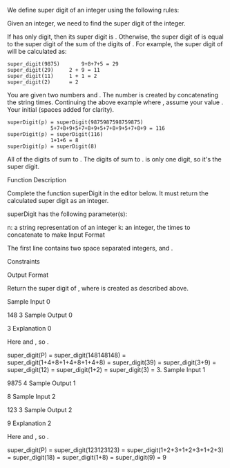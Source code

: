 We define super digit of an integer  using the following rules:

Given an integer, we need to find the super digit of the integer.

If  has only  digit, then its super digit is .
Otherwise, the super digit of  is equal to the super digit of the sum of the digits of .
For example, the super digit of  will be calculated as:

	super_digit(9875)   	9+8+7+5 = 29 
	super_digit(29) 	2 + 9 = 11
	super_digit(11)		1 + 1 = 2
	super_digit(2)		= 2  
You are given two numbers  and . The number  is created by concatenating the string   times. Continuing the above example where , assume your value . Your initial  (spaces added for clarity).

    superDigit(p) = superDigit(9875987598759875)
                  5+7+8+9+5+7+8+9+5+7+8+9+5+7+8+9 = 116
    superDigit(p) = superDigit(116)
                  1+1+6 = 8
    superDigit(p) = superDigit(8)
All of the digits of  sum to . The digits of  sum to .  is only one digit, so it's the super digit.

Function Description

Complete the function superDigit in the editor below. It must return the calculated super digit as an integer.

superDigit has the following parameter(s):

n: a string representation of an integer
k: an integer, the times to concatenate  to make 
Input Format

The first line contains two space separated integers,  and .

Constraints

Output Format

Return the super digit of , where  is created as described above.

Sample Input 0

148 3
Sample Output 0

3
Explanation 0

Here  and , so .

super_digit(P) = super_digit(148148148) 
               = super_digit(1+4+8+1+4+8+1+4+8)
               = super_digit(39)
               = super_digit(3+9)
               = super_digit(12)
               = super_digit(1+2)
               = super_digit(3)
               = 3.
Sample Input 1

9875 4
Sample Output 1

8
Sample Input 2

123 3
Sample Output 2

9
Explanation 2

Here  and , so .

super_digit(P) = super_digit(123123123) 
               = super_digit(1+2+3+1+2+3+1+2+3)
               = super_digit(18)
               = super_digit(1+8)
               = super_digit(9)
               = 9
